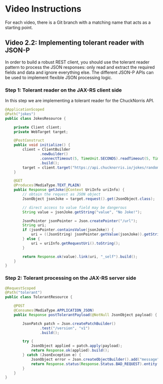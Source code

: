 # Video Instructions

For each video, there is a Git branch with a matching name that acts as a
starting point.

## Video 2.2:  Implementing tolerant reader with JSON-P

In order to build a robust REST client, you should use the tolerant reader
pattern to process the JSON responses: only read and extract the required fields
and data and ignore everything else. The different JSON-P APIs can be used to
implement flexible JSON processing logic.

### Step 1: Tolerant reader on the JAX-RS client side

In this step we are implementing a tolerant reader for the ChuckNorris API.

```java
@ApplicationScoped
@Path("jokes")
public class JokesResource {

    private Client client;
    private WebTarget target;

    @PostConstruct
    public void initialize() {
        client = ClientBuilder
                .newBuilder()
                .connectTimeout(5, TimeUnit.SECONDS).readTimeout(5, TimeUnit.SECONDS)
                .build();
        target = client.target("https://api.chucknorris.io/jokes/random");
    }

    @GET
    @Produces(MediaType.TEXT_PLAIN)
    public Response getJoke(@Context UriInfo uriInfo) {
        // obtain the request as JSON object
        JsonObject jsonJoke = target.request().get(JsonObject.class);

        // direct access to value field may be dangerous
        String value = jsonJoke.getString("value", "No Joke!");

        JsonPointer jsonPointer = Json.createPointer("/url");
        String uri;
        if (jsonPointer.containsValue(jsonJoke)) {
            uri = ((JsonString) jsonPointer.getValue(jsonJoke)).getString();
        } else {
            uri = uriInfo.getRequestUri().toString();
        }

        return Response.ok(value).link(uri, "_self").build();
    }
}
```

### Step 2: Tolerant processing on the JAX-RS server side

```java
@RequestScoped
@Path("tolerant")
public class TolerantResource {

    @POST
    @Consumes(MediaType.APPLICATION_JSON)
    public Response postTolerantPayload(@NotNull JsonObject payload) {

        JsonPatch patch = Json.createPatchBuilder()
                .test("/version", "v1")
                .build();

        try {
            JsonObject applied = patch.apply(payload);
            return Response.ok(applied).build();
        } catch (JsonException e) {
            JsonObject error = Json.createObjectBuilder().add("message", e.getMessage()).build();
            return Response.status(Response.Status.BAD_REQUEST).entity(error).build();
        }
    }
}
```
